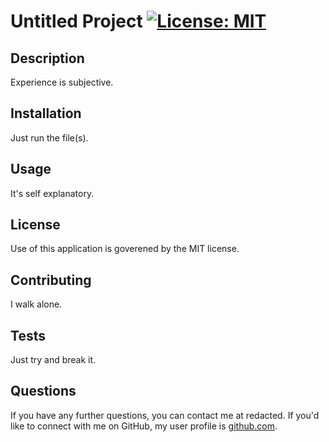 # Untitled Project [![License: MIT](https://img.shields.io/badge/License-MIT-yellow.svg)](https://opensource.org/licenses/MIT)

## Description

Experience is subjective.

## Installation

Just run the file(s).

## Usage

It's self explanatory.

## License

Use of this application is goverened by the MIT license.

## Contributing

I walk alone.

## Tests

Just try and break it.

## Questions

If you have any further questions, you can contact me at redacted. If you'd like to connect with me on GitHub, my user profile is [github.com](github.com).

